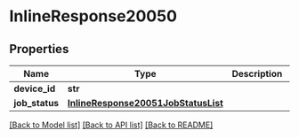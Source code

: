 # InlineResponse20050

## Properties
Name | Type | Description | Notes
------------ | ------------- | ------------- | -------------
**device_id** | **str** |  | [optional] 
**job_status** | [**InlineResponse20051JobStatusList**](InlineResponse20051JobStatusList.md) |  | [optional] 

[[Back to Model list]](../README.md#documentation-for-models) [[Back to API list]](../README.md#documentation-for-api-endpoints) [[Back to README]](../README.md)

